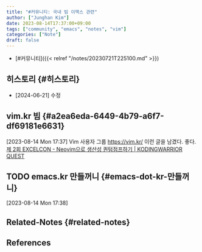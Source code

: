```yaml
---
title: "#커뮤니티: 국내 빔 이맥스 관련"
author: ["Junghan Kim"]
date: 2023-08-14T17:37:00+09:00
tags: ["community", "emacs", "notes", "vim"]
categories: ["Note"]
draft: false
---
```


-   [#커뮤니티]({{< relref "/notes/20230721T225100.md" >}})


## 히스토리 {#히스토리}

-   [2024-06-21] 수정


## vim.kr 빔 {#a2ea6eda-6449-4b79-a6f7-df69181e6631}

<span class="timestamp-wrapper"><span class="timestamp">[2023-08-14 Mon 17:37] </span></span> Vim 사용자 그룹 <https://vim.kr/> 이런 글을 남겼다. 좋다. [제 2회 EXCELCON - Neovim으로 생산성 퀀텀점프하기 | KODINGWARRIOR QUEST](https://kodingwarrior.github.io/wiki/appendix/excelcon-2nd/)


## <span class="org-todo todo TODO">TODO</span> emacs.kr 만들꺼니 {#emacs-dot-kr-만들꺼니}

<span class="timestamp-wrapper"><span class="timestamp">[2023-08-14 Mon 17:38]</span></span>


## Related-Notes {#related-notes}

## References

<style>.csl-entry{text-indent: -1.5em; margin-left: 1.5em;}</style><div class="csl-bib-body">
</div>
